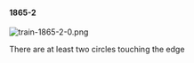 #### 1865-2
![train-1865-2-0.png](https://github.com/lil-lab/nlvr/raw/master/nlvr/train/images/40/train-1865-2-0.png "train-1865-2-0.png")

There are at least two circles touching the edge